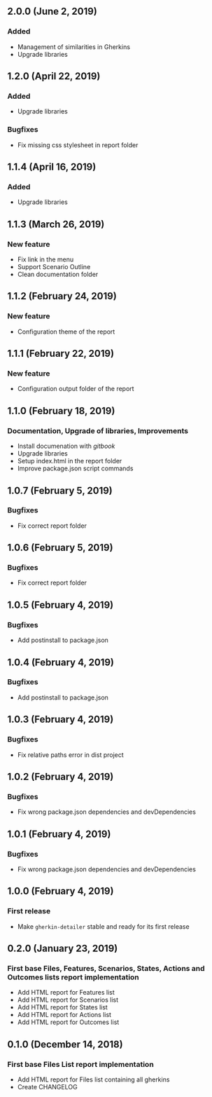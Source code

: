 ## 2.0.0 (June 2, 2019)

### Added

* Management of similarities in Gherkins
* Upgrade libraries


## 1.2.0 (April 22, 2019)

### Added

* Upgrade libraries

### Bugfixes

* Fix missing css stylesheet in report folder


## 1.1.4 (April 16, 2019)

### Added

* Upgrade libraries


## 1.1.3 (March 26, 2019)

### New feature

* Fix link in the menu
* Support Scenario Outline
* Clean documentation folder


## 1.1.2 (February 24, 2019)

### New feature

* Configuration theme of the report


## 1.1.1 (February 22, 2019)

### New feature

* Configuration output folder of the report


## 1.1.0 (February 18, 2019)

### Documentation, Upgrade of libraries, Improvements

* Install documenation with _gitbook_
* Upgrade libraries
* Setup index.html in the report folder
* Improve package.json script commands


## 1.0.7 (February 5, 2019)

### Bugfixes

* Fix correct report folder


## 1.0.6 (February 5, 2019)

### Bugfixes

* Fix correct report folder


## 1.0.5 (February 4, 2019)

### Bugfixes

* Add postinstall to package.json


## 1.0.4 (February 4, 2019)

### Bugfixes

* Add postinstall to package.json


## 1.0.3 (February 4, 2019)

### Bugfixes

* Fix relative paths error in dist project


## 1.0.2 (February 4, 2019)

### Bugfixes

* Fix wrong package.json dependencies and devDependencies


## 1.0.1 (February 4, 2019)

### Bugfixes

* Fix wrong package.json dependencies and devDependencies


## 1.0.0 (February 4, 2019)

### First release

* Make `gherkin-detailer` stable and ready for its first release


## 0.2.0 (January 23, 2019)

### First base Files, Features, Scenarios, States, Actions and Outcomes lists report implementation

* Add HTML report for Features list
* Add HTML report for Scenarios list
* Add HTML report for States list
* Add HTML report for Actions list
* Add HTML report for Outcomes list


## 0.1.0 (December 14, 2018)

### First base Files List report implementation

* Add HTML report for Files list containing all gherkins
* Create CHANGELOG
